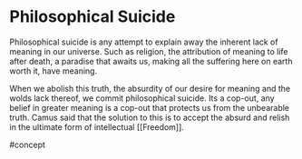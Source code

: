 # Philosophical Suicide
Philosophical suicide is any attempt to explain away the inherent lack of meaning in our universe. Such as religion, the attribution of meaning to life after death, a paradise that awaits us, making all the suffering here on earth worth it, have meaning.

When we abolish this truth, the absurdity of our desire for meaning and the wolds lack thereof, we commit philosophical suicide. Its a cop-out, any belief in greater meaning is a cop-out that protects us from the unbearable truth. Camus said that the solution to this is to accept the absurd and relish in the ultimate form of intellectual [[Freedom]]. 

#concept 